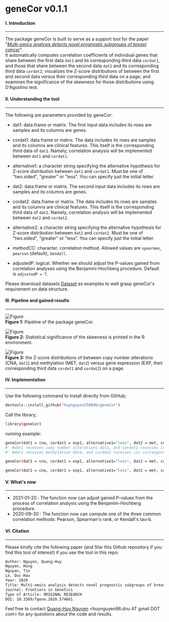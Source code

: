 # geneCor v0.1.1
#### I. Introduction
---
The package geneCor is built to serve as a support tool for the paper "*[Multi-omics analysis detects novel prognostic subgroups of breast cancer](https://www.frontiersin.org/articles/10.3389/fgene.2020.574661/full?utm_source=F-NTF&utm_medium=EMLX&utm_campaign=PRD_FEOPS_20170000_ARTICLE#F5)*". </br> It automatically computes correlation coefficients of individual genes that share between the first data `dat1` and its corresponding third data `cordat1`, and those that share between the second data `dat2` and its corresponding third data `cordat2`; visualizes the Z-score distributions of between the first and second data versus their corresponding third data on a page; and examines the significance of the skewness for those distributions using D'Agostino test.  </br> 

#### II. Understanding the tool
---
The following are parameters provided by geneCor:
- dat1: data.frame or matrix. The first input data includes its rows are samples and its columns are genes.

- cordat1: data.frame or matrix. The data includes its rows are samples and its columns are clinical features. This itself is the corresponding third data of `dat1`. Namely, correlation analysis will be implemented between `dat1` and `cordat1`.

- alternative1: a character string specifying the alternative hypothesis for Z-score distribution between `dat1` and `cordat1`. Must be one of "two.sided", "greater" or "less". You can specify just the initial letter.

- dat2: data.frame or matrix. The second input data includes its rows are samples and its columns are genes.

- cordat2: data.frame or matrix. The data includes its rows are samples and its columns are clinical features. This itself is the corresponding third data of `dat2`. Namely, correlation analysis will be implemented between `dat2` and `cordat2`.

- alternative2: a character string specifying the alternative hypothesis for Z-score distribution between `dat2` and `cordat2`. Must be one of "two.sided", "greater" or "less". You can specify just the initial letter.

- methodCC: character. correlation method. Allowed values are `spearman`, `pearson` (default), `kendall`.

- adjustedP: logical. Whether we should adjust the P-values gained from correlation analyses using the Benjamini-Hochberg procedure. Default is `adjustedP = T`.

Please download datasets [Dataset](https://github.com/huynguyen250896/geneCor/tree/master/Dataset) as examples to well grasp geneCor's requirement on data structure. </br>

#### III. Pipeline and gained results
---
![Figure](https://imgur.com/PvC9IOQ.png)
</br> **Figure 1:** Pipeline of the package geneCor.

![Figure](https://imgur.com/q7QFgCS.png)
</br> **Figure 2:** Statistical significance of the skewness is printed in the R environment.

![Figure](https://imgur.com/qKVuaaK.png)
</br> **Figure 3:** the Z-score distributions of between copy number alterations (CNA, `dat1`) and methylation (MET, `dat2`) versus gene expression (EXP, their corresponding third data `cordat1` and `cordat2`) on a page.

#### IV. Implementation
---
Use the following command to install directly from GitHub;
```sh
devtools::install_github("huynguyen250896/geneCor")
```
Call the library;
```sh
library(geneCor)
```
running example:
```sh
geneCor(dat1 = cna, cordat1 = exp1, alternative1="less", dat2 = met, cordat2 = exp2, alternative2="greater") #compute Pearson's correlation coefficients.
#' #dat1 receives copy number alterations data, and cordat1 receives its corresponding gene expression data.
#' #dat2 receives methylation data, and cordat2 receives its corresponding gene expression data.

geneCor(dat1 = cna, cordat1 = exp1, alternative1="less", dat2 = met, cordat2 = exp2, alternative2="greater", method = "spearman")  #compute Spearman's Rank correlation coefficients.

geneCor(dat1 = cna, cordat1 = exp1, alternative1="less", dat2 = met, cordat2 = exp2, alternative2="greater", method = "kendall") #compute Kendall's correlation coefficients.
```
#### V. What's new
---
- 2021-01-20 : The function now can adjust gained P-values from the process of correlation analysis using the Benjamini-Hochberg procedure.
- 2020-09-30 : The function now can compute one of the three common correlation methods: Pearson, Spearman's rank, or Kendall's tau-b.

#### VI. Citation 
---
Please kindly cite the following paper (and Star this Github repository if you find this tool of interest) if you use the tool in this repo: </br>
```sh
Author: Nguyen, Quang-Huy
Nguyen, Hung
Nguyen, Tin
Le, Duc-Hau
Year: 2020
Title: Multi-omics analysis detects novel prognostic subgroups of breast cancer
Journal: Frontiers in Genetics
Type of Article: ORIGINAL RESEARCH
DOI: 10.3389/fgene.2020.574661
```
Feel free to contact [Quang-Huy Nguyen](https://github.com/huynguyen250896) <huynguyen96.dnu AT gmail DOT com> for any questions about the code and results.
